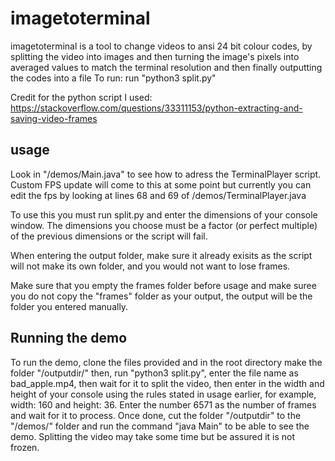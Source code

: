 # imagetoterminal
imagetoterminal is a tool to change videos to ansi 24 bit colour codes, by splitting the video into images and then turning the image's pixels into averaged values to match the terminal resolution and then finally outputting the codes into a file
To run: run "python3 split.py"

Credit for the python script I used: https://stackoverflow.com/questions/33311153/python-extracting-and-saving-video-frames
## usage
Look in "/demos/Main.java" to see how to adress the TerminalPlayer script. Custom FPS update will come to this at some point but currently you can edit the fps by looking at lines 68 and 69 of /demos/TerminalPlayer.java

To use this you must run split.py and enter the dimensions of your console window. The dimensions you choose must be a factor (or perfect multiple) of the previous dimensions or the script will fail.

When entering the output folder, make sure it already exisits as the script will not make its own folder, and you would not want to lose frames.

Make sure that you empty the frames folder before usage and make suree you do not copy the "frames" folder as your output, the output will be the folder you entered manually.

## Running the demo
To run the demo, clone the files provided and in the root directory make the folder "/outputdir/" then, run "python3 split.py", enter the file name as bad_apple.mp4, then wait for it to split the video, then enter in the width and height of your console using the rules stated in usage earlier, for example, width: 160 and height: 36. Enter the number 6571 as the number of frames and wait for it to process. Once done, cut the folder "/outputdir" to the "/demos/" folder and run the command "java Main" to be able to see the demo. Splitting the video may take some time but be assured it is not frozen.
